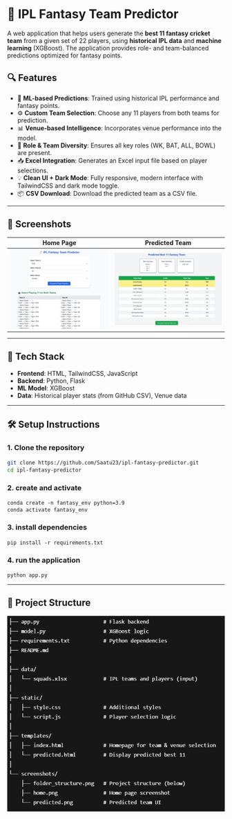 # 🏏 IPL Fantasy Team Predictor

A web application that helps users generate the **best 11 fantasy cricket team** from a given set of 22 players, using **historical IPL data** and **machine learning** (XGBoost). The application provides role- and team-balanced predictions optimized for fantasy points.

## 🔍 Features

- 🧠 **ML-based Predictions**: Trained using historical IPL performance and fantasy points.
- ⚙️ **Custom Team Selection**: Choose any 11 players from both teams for prediction.
- 📊 **Venue-based Intelligence**: Incorporates venue performance into the model.
- 🧮 **Role & Team Diversity**: Ensures all key roles (WK, BAT, ALL, BOWL) are present.
- 📥 **Excel Integration**: Generates an Excel input file based on player selections.
- 💡 **Clean UI + Dark Mode**: Fully responsive, modern interface with TailwindCSS and dark mode toggle.
- 📦 **CSV Download**: Download the predicted team as a CSV file.

---

## 📸 Screenshots

| Home Page                      | Predicted Team                   |
|----------------------------|----------------------------------|
| ![Home Page](screenshots/home.png) | ![Predicted](screenshots/predicted.png) |

---
## 🚀 Tech Stack

- **Frontend**: HTML, TailwindCSS, JavaScript
- **Backend**: Python, Flask
- **ML Model**: XGBoost
- **Data**: Historical player stats (from GitHub CSV), Venue data

---

## 🛠️ Setup Instructions

### 1. Clone the repository
```bash
git clone https://github.com/Saatu23/ipl-fantasy-predictor.git
cd ipl-fantasy-predictor
```
### 2. create and activate 
```
conda create -n fantasy_env python=3.9
conda activate fantasy_env
```
### 3. install dependencies
```
pip install -r requirements.txt
```

### 4. run the application
```
python app.py
```

---



## 📁 Project Structure

![Project Structure](screenshots/folder_structure.png)